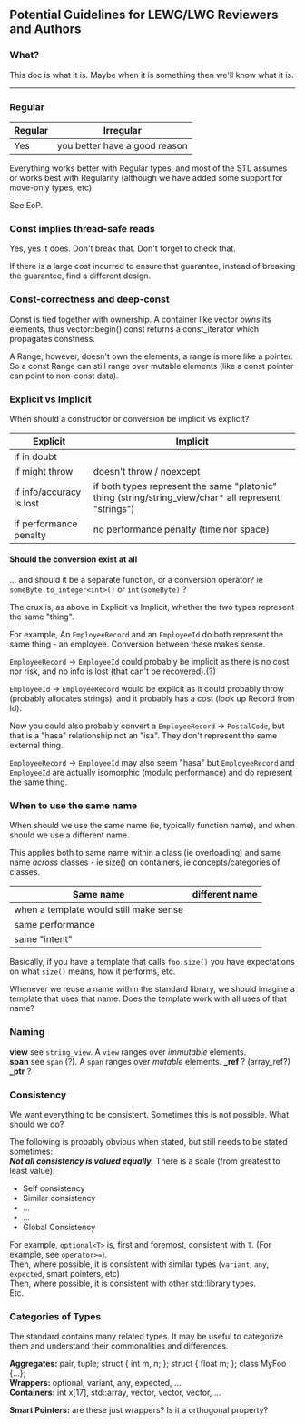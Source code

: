 ## Potential Guidelines for LEWG/LWG Reviewers and Authors

### What?

This doc is what it is.  Maybe when it is something then we'll know what it is.

------------



### Regular

| Regular | Irregular |
| --- | --- |
| Yes | you better have a good reason |

Everything works better with Regular types, and most of the STL assumes or works best with Regularity
(although we have added some support for move-only types, etc).

See EoP.



### Const implies thread-safe reads

Yes, yes it does.  Don't break that.  Don't forget to check that.

If there is a large cost incurred to ensure that guarantee, instead of breaking the guarantee, find a different design.




### Const-correctness and deep-const

Const is tied together with ownership.  A container like vector _owns_ its elements, thus vector::begin() const returns a const_iterator which propagates constness.

A Range, however, doesn't own the elements, a range is more like a pointer.  So a const Range can still range over mutable elements (like a const pointer can point to non-const data).

<insert Geoffrey here>




### Explicit vs Implicit

When should a constructor or conversion be implicit vs explicit?

| Explicit | Implicit |
| --- | --- |
| if in doubt |  |
| if might throw | doesn't throw / noexcept |
| if info/accuracy is lost | if both types represent the same "platonic" thing (string/string_view/char* all represent "strings") |
| if performance penalty | no performance penalty (time nor space) |

#### Should the conversion exist at all

... and should it be a separate function, or a conversion operator?
ie `someByte.to_integer<int>()` or `int(someByte)` ?

The crux is, as above in Explicit vs Implicit, whether the two types represent the same "thing".

For example, An `EmployeeRecord` and an `EmployeeId` do both represent the same thing - an employee.  Conversion between these makes sense.

`EmployeeRecord` ->  `EmployeeId` could probably be implicit as there is no cost nor risk, and no info is lost (that can't be recovered).(?)

`EmployeeId` -> `EmployeeRecord` would be explicit as it could probably throw (probably allocates strings),
and it probably has a cost (look up Record from Id).

Now you could also probably convert a `EmployeeRecord` -> `PostalCode`, but that is a "hasa" relationship not an "isa".
They don't represent the same external thing.

`EmployeeRecord` -> `EmployeeId` may also seem "hasa" but `EmployeeRecord` and `EmployeeId` are actually isomorphic (modulo performance)
and do represent the same thing.




### When to use the same name

When should we use the same name (ie, typically function name), and when should we use a different name.

This applies both to same name within a class (ie overloading) and same name _across_ classes - ie size() on containers, ie concepts/categories of classes.

| Same name | different name |
| --- | --- |
| when a template would still make sense | |
| same performance | | 
| same "intent" | |

Basically, if you have a template that calls `foo.size()` you have expectations on what `size()` means, how it performs, etc.

Whenever we reuse a name within the standard library, we should imagine a template that uses that name.  Does the template work with all uses of that name?




### Naming

**view** see `string_view`.  A `view` ranges over _immutable_ elements.  
**span** see `span` (?). A `span` ranges over _mutable_ elements.
**_ref** ? (array_ref?)
**_ptr** ?




### Consistency

We want everything to be consistent. Sometimes this is not possible. What should we do?

The following is probably obvious when stated, but still needs to be stated sometimes:  
**_Not all consistency is valued equally._** There is a scale (from greatest to least value):

- Self consistency
- Similar consistency
- ...
- ...
- Global Consistency

For example, `optional<T>` is, first and foremost, consistent with `T`. (For example, see `operator>=`).  
Then, where possible, it is consistent with similar types (`variant`, `any`, `expected`, smart pointers, etc)  
Then, where possible, it is consistent with other std::library types.  
Etc.  


### Categories of Types

The standard contains many related types.  It may be useful to categorize them and understand their commonalities and differences.

**Aggregates:** pair, tuple;  struct { int m, n; };  struct { float m; };  class MyFoo {...};  
**Wrappers:** optional, variant, any, expected, ...  
**Containers:** int x[17], std::array, vector, vector, vector, ...

**Smart Pointers:** are these just wrappers?  Is it a orthogonal property?


